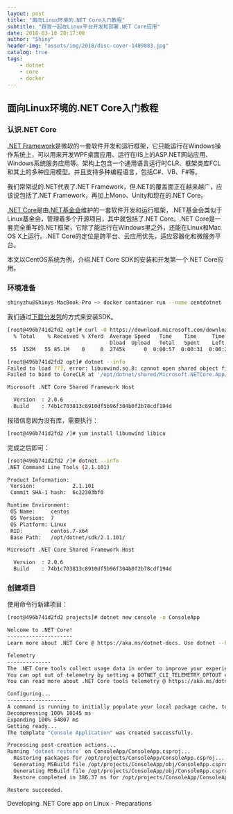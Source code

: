 ```yaml
---
layout: post
title: "面向Linux环境的.NET Core入门教程"
subtitle: "跟我一起在Linux平台开发和部署.NET Core应用"
date: 2018-03-10 20:17:00
author: "Shiny"
header-img: "assets/img/2018/disc-cover-1489083.jpg"
catalog: true
tags:
    - dotnet
    - core
    - docker
---
```


## 面向Linux环境的.NET Core入门教程

### 认识.NET Core

[.NET Framework](https://docs.microsoft.com/en-us/dotnet/)是微软的一套软件开发和运行框架，它只能运行在Windows操作系统上，可以用来开发WPF桌面应用、运行在IIS上的ASP.NET网站应用、Windows系统服务应用等。架构上包含一个通用语言运行时CLR、框架类库FCL和其上的多种应用模型。并且支持多种编程语言，包括C#、VB、F#等。

我们常常说的.NET代表了.NET Framework，但.NET的覆盖面正在越来越广，应该说包括了.NET Framework，再加上Mono、Unity和现在的.NET Core。

[.NET Core](https://github.com/dotnet/core)是由[.NET基金会](https://www.dotnetfoundation.org)维护的一套软件开发和运行框架，.NET基金会类似于Linux基金会，管理着多个开源项目，其中就包括了.NET Core。.NET Core是一套完全重写的.NET框架，它除了能运行在Windows里之外，还能在Linux和Mac OS X上运行。.NET Core的定位是跨平台、云应用优先，适应容器化和微服务平台。

本文以CentOS系统为例，介绍.NET Core SDK的安装和开发第一个.NET Core应用。

### 环境准备

```bash
shinyzhu@Shinys-MacBook-Pro ~> docker container run --name centdotnet -it centos bash
```

我们通过[下载分发包](https://www.microsoft.com/net/download/all)的方式来安装SDK。

```bash
[root@496b741d2fd2 opt]# curl -O https://download.microsoft.com/download/D/C/F/DCFA73BE-93CE-4DA0-AB76-98972FD6E475/dotnet-sdk-2.1.101-linux-x64.tar.gz
  % Total    % Received % Xferd  Average Speed   Time    Time     Time  Current
                                 Dload  Upload   Total   Spent    Left  Speed
 55  152M   55 85.1M    0     0  2745k      0  0:00:57  0:00:31  0:00:26 1375k
```

```bash
[root@496b741d2fd2 opt]# dotnet --info
Failed to load ???, error: libunwind.so.8: cannot open shared object file: No such file or directory
Failed to bind to CoreCLR at '/opt/dotnet/shared/Microsoft.NETCore.App/2.0.6/libcoreclr.so'

Microsoft .NET Core Shared Framework Host

  Version  : 2.0.6
  Build    : 74b1c703813c8910df5b96f304b0f2b78cdf194d
```

报错信息因为没有库，需要执行：

```bash
[root@496b741d2fd2 /]# yum install libunwind libicu
```

完成之后即可：

```bash
[root@496b741d2fd2 /]# dotnet --info
.NET Command Line Tools (2.1.101)

Product Information:
 Version:            2.1.101
 Commit SHA-1 hash:  6c22303bf0

Runtime Environment:
 OS Name:     centos
 OS Version:  7
 OS Platform: Linux
 RID:         centos.7-x64
 Base Path:   /opt/dotnet/sdk/2.1.101/

Microsoft .NET Core Shared Framework Host

  Version  : 2.0.6
  Build    : 74b1c703813c8910df5b96f304b0f2b78cdf194d
```

### 创建项目

使用命令行新建项目：

```bash
[root@496b741d2fd2 projects]# dotnet new console -o ConsoleApp

Welcome to .NET Core!
---------------------
Learn more about .NET Core @ https://aka.ms/dotnet-docs. Use dotnet --help to see available commands or go to https://aka.ms/dotnet-cli-docs.

Telemetry
--------------
The .NET Core tools collect usage data in order to improve your experience. The data is anonymous and does not include command-line arguments. The data is collected by Microsoft and shared with the community.
You can opt out of telemetry by setting a DOTNET_CLI_TELEMETRY_OPTOUT environment variable to 1 using your favorite shell.
You can read more about .NET Core tools telemetry @ https://aka.ms/dotnet-cli-telemetry.

Configuring...
-------------------
A command is running to initially populate your local package cache, to improve restore speed and enable offline access. This command will take up to a minute to complete and will only happen once.
Decompressing 100% 10145 ms
Expanding 100% 54807 ms
Getting ready...
The template "Console Application" was created successfully.

Processing post-creation actions...
Running 'dotnet restore' on ConsoleApp/ConsoleApp.csproj...
  Restoring packages for /opt/projects/ConsoleApp/ConsoleApp.csproj...
  Generating MSBuild file /opt/projects/ConsoleApp/obj/ConsoleApp.csproj.nuget.g.props.
  Generating MSBuild file /opt/projects/ConsoleApp/obj/ConsoleApp.csproj.nuget.g.targets.
  Restore completed in 386.37 ms for /opt/projects/ConsoleApp/ConsoleApp.csproj.

Restore succeeded.
```

Developing .NET Core app on Linux - Preparations